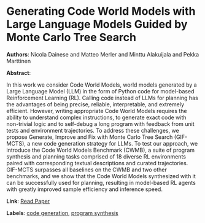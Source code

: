 # Generating Code World Models with Large Language Models Guided by Monte Carlo Tree Search

**Authors**: Nicola Dainese and Matteo Merler and Minttu Alakuijala and Pekka Marttinen

**Abstract**:

In this work we consider Code World Models, world models generated by a Large Language Model (LLM) in the form of Python code for model-based Reinforcement Learning (RL). Calling code instead of LLMs for planning has the advantages of being precise, reliable, interpretable, and extremely efficient. However, writing appropriate Code World Models requires the ability to understand complex instructions, to generate exact code with non-trivial logic and to self-debug a long program with feedback from unit tests and environment trajectories. To address these challenges, we propose Generate, Improve and Fix with Monte Carlo Tree Search (GIF-MCTS), a new code generation strategy for LLMs. To test our approach, we introduce the Code World Models Benchmark (CWMB), a suite of program synthesis and planning tasks comprised of 18 diverse RL environments paired with corresponding textual descriptions and curated trajectories. GIF-MCTS surpasses all baselines on the CWMB and two other benchmarks, and we show that the Code World Models synthesized with it can be successfully used for planning, resulting in model-based RL agents with greatly improved sample efficiency and inference speed.

**Link**: [Read Paper](https://doi.org/10.48550/arXiv.2405.15383)

**Labels**: [code generation](../../labels/code_generation.md), [program synthesis](../../labels/program_synthesis.md)
